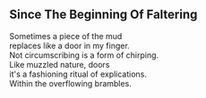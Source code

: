 Since The Beginning Of Faltering
--------------------------------
Sometimes a piece of the mud  
replaces like a door in my finger.  
Not circumscribing is a form of chirping.  
Like muzzled nature, doors  
it's a fashioning ritual of explications.  
Within the overflowing brambles.  
